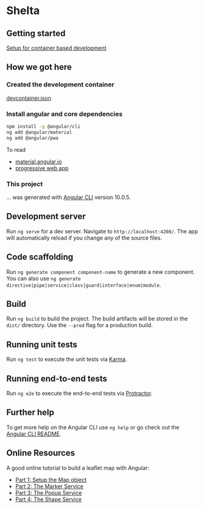 # Shelta

## Getting started

[Setup for container based development](https://code.visualstudio.com/docs/remote/containers-tutorial)

## How we got here

### Created the development container

[devcontainer.json](.devcontainer/devcontainer.json)

### Install angular and core dependencies

```bash
npm install -g @angular/cli
ng add @angular/material
ng add @angular/pwa
```

To read

- [material.angular.io](https://material.angular.io/)
- [progressive web app](https://angular.io/guide/service-worker-intro)

### This project

... was generated with [Angular CLI](https://github.com/angular/angular-cli) version 10.0.5.

## Development server

Run `ng serve` for a dev server. Navigate to `http://localhost:4200/`. The app will automatically reload if you change any of the source files.

## Code scaffolding

Run `ng generate component component-name` to generate a new component. You can also use `ng generate directive|pipe|service|class|guard|interface|enum|module`.

## Build

Run `ng build` to build the project. The build artifacts will be stored in the `dist/` directory. Use the `--prod` flag for a production build.

## Running unit tests

Run `ng test` to execute the unit tests via [Karma](https://karma-runner.github.io).

## Running end-to-end tests

Run `ng e2e` to execute the end-to-end tests via [Protractor](http://www.protractortest.org/).

## Further help

To get more help on the Angular CLI use `ng help` or go check out the [Angular CLI README](https://github.com/angular/angular-cli/blob/master/README.md).

## Online Resources

A good online tutorial to build a leaflet map with Angular:
- [Part 1: Setup the Map object](https://www.digitalocean.com/community/tutorials/angular-angular-and-leaflet) 
- [Part 2: The Marker Service](https://www.digitalocean.com/community/tutorials/angular-angular-and-leaflet-marker-service) 
- [Part 3: The Popup Service](https://www.digitalocean.com/community/tutorials/angular-angular-and-leaflet-popup-service) 
- [Part 4: The Shape Service](https://www.digitalocean.com/community/tutorials/angular-angular-and-leaflet-shape-service)
